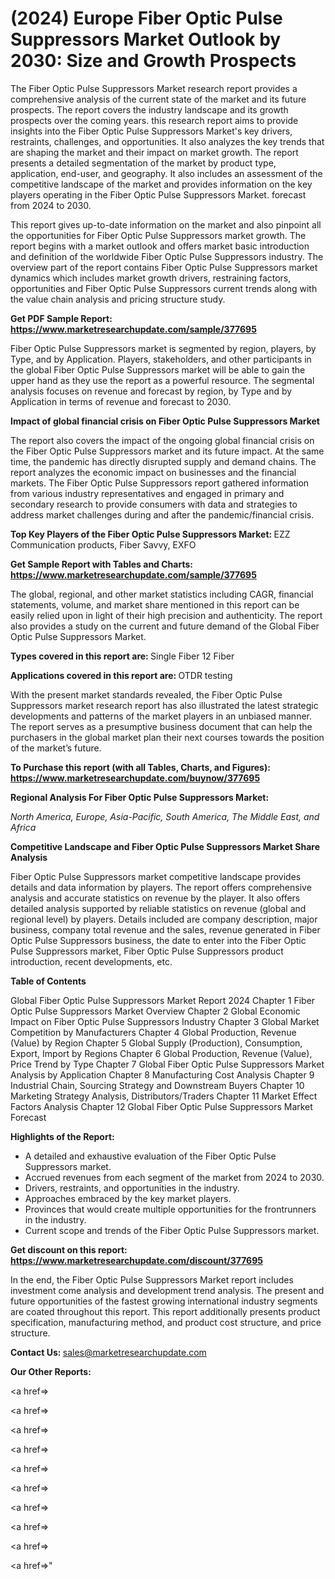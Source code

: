 # (2024) Europe Fiber Optic Pulse Suppressors Market Outlook by 2030: Size and Growth Prospects

The Fiber Optic Pulse Suppressors Market research report provides a comprehensive analysis of the current state of the market and its future prospects. The report covers the industry landscape and its growth prospects over the coming years. this research report aims to provide insights into the Fiber Optic Pulse Suppressors Market's key drivers, restraints, challenges, and opportunities. It also analyzes the key trends that are shaping the market and their impact on market growth. The report presents a detailed segmentation of the market by product type, application, end-user, and geography. It also includes an assessment of the competitive landscape of the market and provides information on the key players operating in the Fiber Optic Pulse Suppressors Market. forecast from 2024 to 2030.

This report gives up-to-date information on the market and also pinpoint all the opportunities for Fiber Optic Pulse Suppressors market growth. The report begins with a market outlook and offers market basic introduction and definition of the worldwide Fiber Optic Pulse Suppressors industry. The overview part of the report contains Fiber Optic Pulse Suppressors market dynamics which includes market growth drivers, restraining factors, opportunities and Fiber Optic Pulse Suppressors current trends along with the value chain analysis and pricing structure study.

<strong><b>Get PDF Sample Report: <a href=https://www.marketresearchupdate.com/sample/377695>https://www.marketresearchupdate.com/sample/377695</a></b></strong>

Fiber Optic Pulse Suppressors market is segmented by region, players, by Type, and by Application. Players, stakeholders, and other participants in the global Fiber Optic Pulse Suppressors market will be able to gain the upper hand as they use the report as a powerful resource. The segmental analysis focuses on revenue and forecast by region, by Type and by Application in terms of revenue and forecast to 2030.

<strong><b>Impact of global financial crisis on Fiber Optic Pulse Suppressors Market</b></strong>

The report also covers the impact of the ongoing global financial crisis on the Fiber Optic Pulse Suppressors market and its future impact. At the same time, the pandemic has directly disrupted supply and demand chains. The report analyzes the economic impact on businesses and the financial markets. The Fiber Optic Pulse Suppressors report gathered information from various industry representatives and engaged in primary and secondary research to provide consumers with data and strategies to address market challenges during and after the pandemic/financial crisis.

<strong><b>Top Key Players of the Fiber Optic Pulse Suppressors Market:
</b></strong>EZZ Communication products, Fiber Savvy, EXFO<strong><b>
</b></strong>

<strong><b>Get Sample Report with Tables and Charts: <a href=https://www.marketresearchupdate.com/sample/377695>https://www.marketresearchupdate.com/sample/377695</a></b></strong>

The global, regional, and other market statistics including CAGR, financial statements, volume, and market share mentioned in this report can be easily relied upon in light of their high precision and authenticity. The report also provides a study on the current and future demand of the Global Fiber Optic Pulse Suppressors Market.

<strong><b>Types covered in this report are:
</b></strong>Single Fiber
12 Fiber<strong><b>
</b></strong>

<strong><b>Applications covered in this report are:
</b></strong>OTDR testing<strong><b>
</b></strong>

With the present market standards revealed, the Fiber Optic Pulse Suppressors market research report has also illustrated the latest strategic developments and patterns of the market players in an unbiased manner. The report serves as a presumptive business document that can help the purchasers in the global market plan their next courses towards the position of the market’s future.

<strong><b>To Purchase this report (with all Tables, Charts, and Figures): <a href=https://www.marketresearchupdate.com/buynow/377695>https://www.marketresearchupdate.com/buynow/377695</a></b></strong>

<strong><b>Regional Analysis For Fiber Optic Pulse Suppressors Market:</b></strong>

<em><i>North America, Europe, Asia-Pacific, South America, The Middle East, and Africa</i></em>

<strong><b>Competitive Landscape and Fiber Optic Pulse Suppressors Market Share Analysis</b></strong>

Fiber Optic Pulse Suppressors market competitive landscape provides details and data information by players. The report offers comprehensive analysis and accurate statistics on revenue by the player. It also offers detailed analysis supported by reliable statistics on revenue (global and regional level) by players. Details included are company description, major business, company total revenue and the sales, revenue generated in Fiber Optic Pulse Suppressors business, the date to enter into the Fiber Optic Pulse Suppressors market, Fiber Optic Pulse Suppressors product introduction, recent developments, etc.

<strong><b>Table of Contents</b></strong>

Global Fiber Optic Pulse Suppressors Market Report 2024
Chapter 1 Fiber Optic Pulse Suppressors Market Overview
Chapter 2 Global Economic Impact on Fiber Optic Pulse Suppressors Industry
Chapter 3 Global Market Competition by Manufacturers
Chapter 4 Global Production, Revenue (Value) by Region
Chapter 5 Global Supply (Production), Consumption, Export, Import by Regions
Chapter 6 Global Production, Revenue (Value), Price Trend by Type
Chapter 7 Global Fiber Optic Pulse Suppressors Market Analysis by Application
Chapter 8 Manufacturing Cost Analysis
Chapter 9 Industrial Chain, Sourcing Strategy and Downstream Buyers
Chapter 10 Marketing Strategy Analysis, Distributors/Traders
Chapter 11 Market Effect Factors Analysis
Chapter 12 Global Fiber Optic Pulse Suppressors Market Forecast

<strong><b>Highlights of the Report:</b></strong>

- A detailed and exhaustive evaluation of the Fiber Optic Pulse Suppressors market.
- Accrued revenues from each segment of the market from 2024 to 2030.
- Drivers, restraints, and opportunities in the industry.
- Approaches embraced by the key market players.
- Provinces that would create multiple opportunities for the frontrunners in the industry.
- Current scope and trends of the Fiber Optic Pulse Suppressors market.

<strong><b>Get discount on this report: <a href=https://www.marketresearchupdate.com/discount/377695>https://www.marketresearchupdate.com/discount/377695</a></b></strong>

In the end, the Fiber Optic Pulse Suppressors Market report includes investment come analysis and development trend analysis. The present and future opportunities of the fastest growing international industry segments are coated throughout this report. This report additionally presents product specification, manufacturing method, and product cost structure, and price structure.

<strong><b>Contact Us:
</b></strong>sales@marketresearchupdate.com

<strong>Our Other Reports:</strong>

<a href=></a>

<a href=></a>

<a href=></a>

<a href=></a>

<a href=></a>

<a href=></a>

<a href=></a>

<a href=></a>

<a href=></a>

<a href=></a>"
